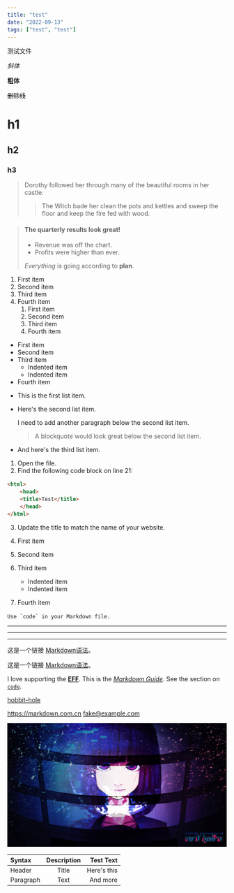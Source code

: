 ```yaml
---
title: "test"
date: "2022-09-13"
tags: ["test", "test"]
---
```


测试文件

<!-- excerpt -->

*斜体*

**粗体**

~~删除线~~

# h1

## h2

### h3

> Dorothy followed her through many of the beautiful rooms in her castle.
>
>> The Witch bade her clean the pots and kettles and sweep the floor and keep the fire fed with wood.

> #### The quarterly results look great!
>
> - Revenue was off the chart.
> - Profits were higher than ever.
>
>  *Everything* is going according to **plan**.

1. First item
2. Second item
3. Third item
4. Fourth item
    1. First item
    2. Second item
    3. Third item
    4. Fourth item

- First item
- Second item
- Third item
    - Indented item
    - Indented item
- Fourth item

*   This is the first list item.
*   Here's the second list item.

    I need to add another paragraph below the second list item.
    
    > A blockquote would look great below the second list item.

*   And here's the third list item.

1.  Open the file.
2.  Find the following code block on line 21:

```html
<html>
    <head>
    <title>Test</title>
    </head>
</html>
```

3.  Update the title to match the name of your website.

1. First item
2. Second item
3. Third item
    - Indented item
    - Indented item
4. Fourth item

``Use `code` in your Markdown file.``

***

---

_________________

这是一个链接 [Markdown语法](https://markdown.com.cn)。

这是一个链接 [Markdown语法](https://markdown.com.cn "最好的markdown教程")。

I love supporting the **[EFF](https://eff.org)**.
This is the *[Markdown Guide](https://www.markdownguide.org)*.
See the section on [`code`](#code).

[hobbit-hole][1]

[1]: https://en.wikipedia.org/wiki/Hobbit#Lifestyle

<https://markdown.com.cn>
<fake@example.com>

![test](/assets/img/1.png)

| Syntax      | Description | Test Text     |
| :---        |    :----:   |          ---: |
| Header      | Title       | Here's this   |
| Paragraph   | Text        | And more      |

